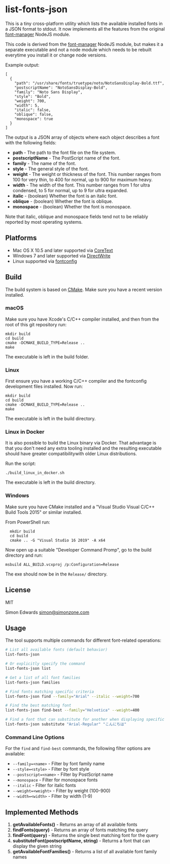 # list-fonts-json

This is a tiny cross-platform utility which lists the available installed fonts in a JSON format to stdout. It now implements all the features from the original [font-manager](https://github.com/foliojs/font-manager) NodeJS module.

This code is derived from the [font-manager](https://github.com/foliojs/font-manager) NodeJS module, but makes it a separate executable and not a node module which needs to be rebuilt everytime you install it or change node versions.

Example output:

```
[
  {
    "path": "/usr/share/fonts/truetype/noto/NotoSansDisplay-Bold.ttf",
    "postscriptName": "NotoSansDisplay-Bold",
    "family": "Noto Sans Display",
    "style": "Bold",
    "weight": 700,
    "width": 5,
    "italic": false,
    "oblique": false,
    "monospace": true
  }
]
```
The output is a JSON array of objects where each object describes a font with the following fields:

* **path** - The path to the font file on the file system.
* **postscriptName** - The PostScript name of the font.
* **family** - The name of the font.
* **style** - The general style of the font.
* **weight** - The weight or thickness of the font. This number ranges from 100 for very thin, to 400 for normal, up to 900 for maximum heavy.
* **width** - The width of the font. This number ranges from 1 for ultra condensed, to 5 for normal, up to 9 for ultra expanded.
* **italic** - (boolean) Whether the font is an italic font.
* **oblique** - (boolean) Whether the font is oblique.
* **monospace** - (boolean) Whether the font is monospace.

Note that italic, oblique and monospace fields tend not to be reliably reported by most operating systems.


## Platforms

* Mac OS X 10.5 and later supported via [CoreText](https://developer.apple.com/library/mac/documentation/Carbon/reference/CoreText_Framework_Ref/_index.html)
* Windows 7 and later supported via [DirectWrite](http://msdn.microsoft.com/en-us/library/windows/desktop/dd368038(v=vs.85).aspx)
* Linux supported via [fontconfig](http://www.freedesktop.org/software/fontconfig)

## Build

The build system is based on [CMake](https://cmake.org/). Make sure you have a recent version installed.


### macOS

Make sure you have Xcode's C/C++ compiler installed, and then from the root of this git repository run:

```
mkdir build
cd build
cmake -DCMAKE_BUILD_TYPE=Release ..
make
```
The executable is left in the build folder.


### Linux

First ensure you have a working C/C++ compiler and the fontconfig development files installed. Now run:

```
mkdir build
cd build
cmake -DCMAKE_BUILD_TYPE=Release ..
make
```
The executable is left in the build directory.


### Linux in Docker

It is also possible to build the Linux binary via Docker. That advantage is that you don't need any extra tooling installed and the resulting executable should have greater compatibilitywith older Linux distributions.

Run the script:

```
./build_linux_in_docker.sh
```

The executable is left in the build directory.


### Windows

Make sure you have CMake installed and a "Visual Studio Visual C/C++ Build Tools 2015" or similar installed.

From PowerShell run:

```
  mkdir build
  cd build
  cmake .. -G "Visual Studio 16 2019" -A x64
```

Now open up a suitable "Developer Command Promp", go to the build directory and run:

```
msbuild ALL_BUILD.vcxproj /p:Configuration=Release
```
The exe should now be in the `Release/` directory.


## License

MIT

Simon Edwards
<simon@simonzone.com>

## Usage

The tool supports multiple commands for different font-related operations:

```bash
# List all available fonts (default behavior)
list-fonts-json

# Or explicitly specify the command
list-fonts-json list

# Get a list of all font families
list-fonts-json families

# Find fonts matching specific criteria
list-fonts-json find --family="Arial" --italic --weight=700

# Find the best matching font
list-fonts-json find-best --family="Helvetica" --weight=400

# Find a font that can substitute for another when displaying specific text
list-fonts-json substitute "Arial-Regular" "こんにちは"
```

### Command Line Options

For the `find` and `find-best` commands, the following filter options are available:

* `--family=<name>` - Filter by font family name
* `--style=<style>` - Filter by font style
* `--postscript=<name>` - Filter by PostScript name
* `--monospace` - Filter for monospace fonts
* `--italic` - Filter for italic fonts
* `--weight=<weight>` - Filter by weight (100-900)
* `--width=<width>` - Filter by width (1-9)

## Implemented Methods

1. **getAvailableFonts()** - Returns an array of all available fonts
2. **findFonts(query)** - Returns an array of fonts matching the query
3. **findFont(query)** - Returns the single best matching font for the query
4. **substituteFont(postscriptName, string)** - Returns a font that can display the given string
5. **getAvailableFontFamilies()** - Returns a list of all available font family names

